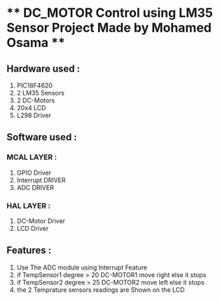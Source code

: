 # **    DC_MOTOR Control using LM35 Sensor Project Made by Mohamed Osama  **

## Hardware used :
 1. PIC18F4620
 2. 2 LM35 Sensors
 3. 2 DC-Motors
 4. 20x4 LCD
 5. L298 Driver
 
 ## Software used :
 ### MCAL LAYER :
 1. GPIO Driver
 2. Interrupt DRIVER
 3. ADC DRIVER
   

### HAL LAYER :
1. DC-Motor Driver
2. LCD Driver


 ## Features :
1. Use The ADC module using Interrupt Feature
2. if TempSensor1 degree > 20 DC-MOTOR1 move right else it stops
3. if TempSensor2 degree > 25 DC-MOTOR2 move left else it stops
4. the 2 Temprature sensors readings are Shown on the LCD
